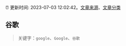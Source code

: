 :alarm_clock: 更新时间: 2023-07-03 12:02:42。[文章来源](/README.md)、[文章分类](/TAGS.md)

## 谷歌


> 关键字：`google`、`Google`、`谷歌`



